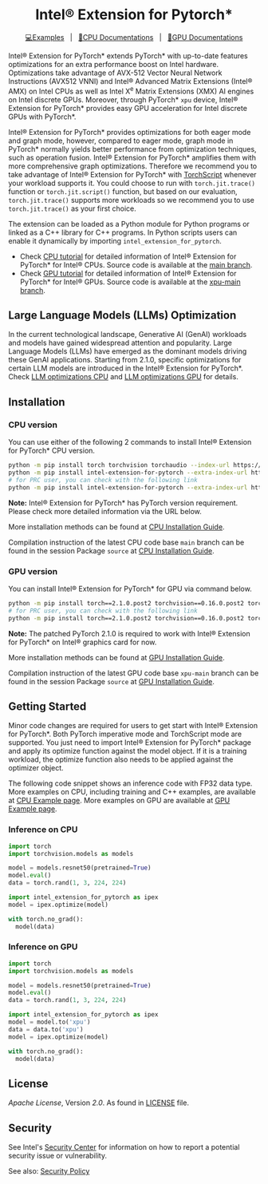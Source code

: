 <div align="center">
  
Intel® Extension for Pytorch*
===========================

[💻Examples](./docs/tutorials/examples.md)&nbsp;&nbsp;&nbsp;|&nbsp;&nbsp;&nbsp;[📖CPU Documentations](https://intel.github.io/intel-extension-for-pytorch/cpu/latest/)&nbsp;&nbsp;&nbsp;|&nbsp;&nbsp;&nbsp;[📖GPU Documentations](https://intel.github.io/intel-extension-for-pytorch/xpu/latest/)
</div>



Intel® Extension for PyTorch\* extends PyTorch\* with up-to-date features optimizations for an extra performance boost on Intel hardware. Optimizations take advantage of AVX-512 Vector Neural Network Instructions (AVX512 VNNI) and Intel® Advanced Matrix Extensions (Intel® AMX) on Intel CPUs as well as Intel X<sup>e</sup> Matrix Extensions (XMX) AI engines on Intel discrete GPUs. Moreover, through PyTorch\* `xpu` device, Intel® Extension for PyTorch\* provides easy GPU acceleration for Intel discrete GPUs with PyTorch\*.

Intel® Extension for PyTorch\* provides optimizations for both eager mode and graph mode, however, compared to eager mode, graph mode in PyTorch\* normally yields better performance from optimization techniques, such as operation fusion. Intel® Extension for PyTorch\* amplifies them with more comprehensive graph optimizations. Therefore we recommend you to take advantage of Intel® Extension for PyTorch\* with [TorchScript](https://pytorch.org/docs/stable/jit.html) whenever your workload supports it. You could choose to run with `torch.jit.trace()` function or `torch.jit.script()` function, but based on our evaluation, `torch.jit.trace()` supports more workloads so we recommend you to use `torch.jit.trace()` as your first choice.

The extension can be loaded as a Python module for Python programs or linked as a C++ library for C++ programs. In Python scripts users can enable it dynamically by importing `intel_extension_for_pytorch`.

* Check [CPU tutorial](https://intel.github.io/intel-extension-for-pytorch/cpu/latest/) for detailed information of Intel® Extension for PyTorch\* for Intel® CPUs. Source code is available at the [main branch](https://github.com/intel/intel-extension-for-pytorch/tree/main).
* Check [GPU tutorial](https://intel.github.io/intel-extension-for-pytorch/xpu/latest/) for detailed information of Intel® Extension for PyTorch\* for Intel® GPUs. Source code is available at the [xpu-main branch](https://github.com/intel/intel-extension-for-pytorch/tree/xpu-main).



## Large Language Models (LLMs) Optimization

In the current technological landscape, Generative AI (GenAI) workloads and models have gained widespread attention and popularity. Large Language Models (LLMs) have emerged as the dominant models driving these GenAI applications. Starting from 2.1.0, specific optimizations for certain LLM models are introduced in the Intel® Extension for PyTorch\*. Check [LLM optimizations CPU](./examples/cpu/inference/python/llm) and [LLM optimizations GPU](./examples/gpu/inference/python/llm) for details.


## Installation

### CPU version

You can use either of the following 2 commands to install Intel® Extension for PyTorch\* CPU version.

```bash
python -m pip install torch torchvision torchaudio --index-url https://download.pytorch.org/whl/cpu
python -m pip install intel-extension-for-pytorch --extra-index-url https://pytorch-extension.intel.com/release-whl/stable/cpu/us/
# for PRC user, you can check with the following link
python -m pip install intel-extension-for-pytorch --extra-index-url https://pytorch-extension.intel.com/release-whl/stable/cpu/cn/
```

**Note:** Intel® Extension for PyTorch\* has PyTorch version requirement. Please check more detailed information via the URL below.

More installation methods can be found at [CPU Installation Guide](https://intel.github.io/intel-extension-for-pytorch/cpu/latest/tutorials/installation.html).

Compilation instruction of the latest CPU code base `main` branch can be found in the session Package `source` at [CPU Installation Guide](https://intel.github.io/intel-extension-for-pytorch/cpu/latest/tutorials/installation.html).

### GPU version

You can install Intel® Extension for PyTorch\* for GPU via command below.

```bash
python -m pip install torch==2.1.0.post2 torchvision==0.16.0.post2 torchaudio==2.1.0.post2 intel-extension-for-pytorch==2.1.30+xpu oneccl_bind_pt==2.1.300+xpu --extra-index-url https://pytorch-extension.intel.com/release-whl/stable/xpu/us/ 
# for PRC user, you can check with the following link
python -m pip install torch==2.1.0.post2 torchvision==0.16.0.post2 torchaudio==2.1.0.post2 intel-extension-for-pytorch==2.1.30+xpu oneccl_bind_pt==2.1.300+xpu  --extra-index-url https://pytorch-extension.intel.com/release-whl/stable/xpu/cn/

```

**Note:** The patched PyTorch 2.1.0 is required to work with Intel® Extension for PyTorch\* on Intel® graphics card for now.

More installation methods can be found at [GPU Installation Guide](https://intel.github.io/intel-extension-for-pytorch/xpu/latest/tutorials/installation.html).

Compilation instruction of the latest GPU code base `xpu-main` branch can be found in the session Package `source` at [GPU Installation Guide](https://intel.github.io/intel-extension-for-pytorch/xpu/latest/tutorials/installation.html).

## Getting Started

Minor code changes are required for users to get start with Intel® Extension for PyTorch\*. Both PyTorch imperative mode and TorchScript mode are supported. You just need to import Intel® Extension for PyTorch\* package and apply its optimize function against the model object. If it is a training workload, the optimize function also needs to be applied against the optimizer object.

The following code snippet shows an inference code with FP32 data type. More examples on CPU, including training and C++ examples, are available at [CPU Example page](https://intel.github.io/intel-extension-for-pytorch/cpu/latest/tutorials/examples.html). More examples on GPU are available at [GPU Example page](https://intel.github.io/intel-extension-for-pytorch/xpu/latest/tutorials/examples.html).

### Inference on CPU

```python
import torch
import torchvision.models as models

model = models.resnet50(pretrained=True)
model.eval()
data = torch.rand(1, 3, 224, 224)

import intel_extension_for_pytorch as ipex
model = ipex.optimize(model)

with torch.no_grad():
  model(data)
```

### Inference on GPU

```python
import torch
import torchvision.models as models

model = models.resnet50(pretrained=True)
model.eval()
data = torch.rand(1, 3, 224, 224)

import intel_extension_for_pytorch as ipex
model = model.to('xpu')
data = data.to('xpu')
model = ipex.optimize(model)

with torch.no_grad():
  model(data)
```

## License

_Apache License_, Version _2.0_. As found in [LICENSE](https://github.com/intel/intel-extension-for-pytorch/blob/main/LICENSE) file.

## Security

See Intel's [Security Center](https://www.intel.com/content/www/us/en/security-center/default.html)
for information on how to report a potential security issue or vulnerability.

See also: [Security Policy](SECURITY.md)


